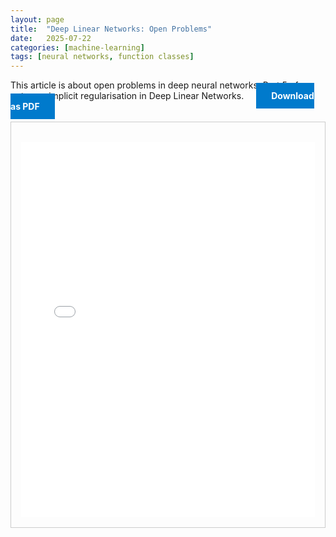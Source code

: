 ```yaml
---
layout: page
title:  "Deep Linear Networks: Open Problems"
date:   2025-07-22
categories: [machine-learning]
tags: [neural networks, function classes]
---
```


This article is about open problems in deep neural networks.
Part 5 of my notes on implicit regularisation in Deep Linear Networks.
<a href="{{ '/assets/pdf/S5.pdf' | relative_url }}" download class="btn download-btn" style="background:#007acc; color:#fff; padding:0.75rem 1.5rem; text-decoration:none; font-weight:bold; margin-left:1rem;">Download as PDF</a>

<!--more-->

  <div class="note-box" style="border:1px solid #ccc; padding:1rem; margin-top:1rem;">
      <iframe src="{{ '/assets/html/S5.html' | relative_url }}" width="100%" height="600px" style="border:none; margin-top:1rem;" loading="lazy"></iframe>
  </div>

